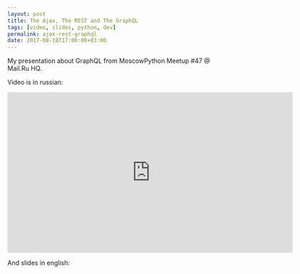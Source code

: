 ```yaml
---
layout: post
title: The Ajax, The REST and The GraphQL
tags: [video, slides, python, dev]
permalink: ajax-rest-graphql
date: 2017-08-18T17:00:00+03:00
---
```


My presentation about GraphQL from MoscowPython Meetup #47 @ Mail.Ru HQ.
<!--more-->
Video is in russian:
<iframe width="640" height="360" src="https://www.youtube.com/embed/9JqtlPO78y0" frameborder="0" allowfullscreen></iframe>

And slides in english:
<script async class="speakerdeck-embed" data-id="3022a498ddc344b4933b4b955dd7c660" data-ratio="1.77777777777778" src="//speakerdeck.com/assets/embed.js"></script>
